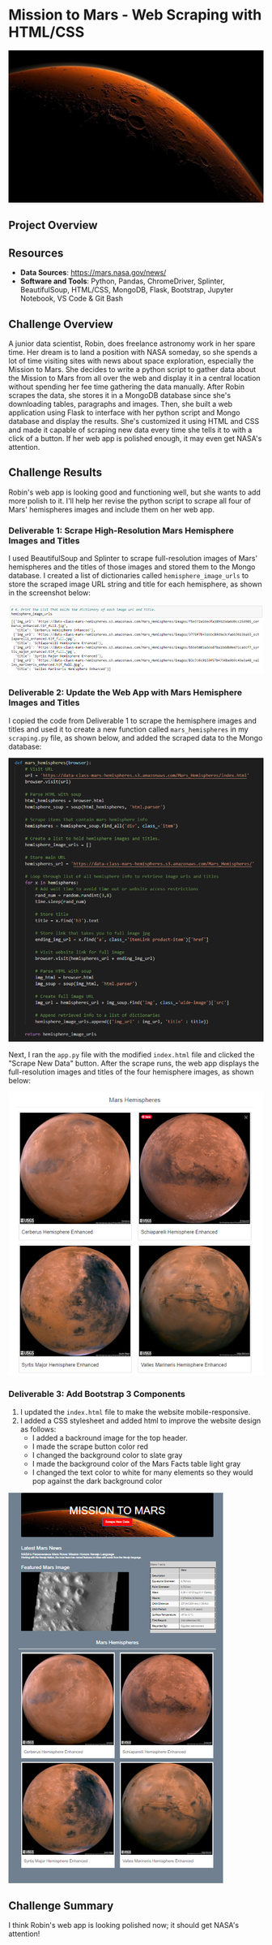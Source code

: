 # Mission to Mars - Web Scraping with HTML/CSS
<img src="images/Mars-atmosphere.jpg" width="1100" height="300">

## Project Overview

## Resources
- **Data Sources**: https://mars.nasa.gov/news/
- **Software and Tools**: Python, Pandas, ChromeDriver, Splinter, BeautifulSoup, HTML/CSS, MongoDB, Flask, Bootstrap, Jupyter Notebook, VS Code & Git Bash 

## Challenge Overview
A junior data scientist, Robin, does freelance astronomy work in her spare time. Her dream is to land a position with NASA someday, so she spends a lot of time visiting sites with news about space exploration, especially the Mission to Mars. She decides to write a python script to gather data about the Mission to Mars from all over the web and display it in a central location without spending her fee time gathering the data manually. After Robin scrapes the data, she stores it in a MongoDB database since she's downloading tables, paragraphs and images. Then, she built a web application using Flask to interface with her python script and Mongo database and display the results. She's customized it using HTML and CSS and made it capable of scraping new data every time she tells it to with a click of a button. If her web app is polished enough, it may even get NASA's attention.

## Challenge Results
Robin's web app is looking good and functioning well, but she wants to add more polish to it. I'll help her revise the python script to scrape all four of Mars' hemispheres images and include them on her web app.

### Deliverable 1: Scrape High-Resolution Mars Hemisphere Images and Titles
I used BeautifulSoup and Splinter to scrape full-resolution images of Mars' hemispheres and the titles of those images and stored them to the Mongo database. I created a list of dictionaries called `hemisphere_image_urls` to store the scraped image URL string and title for each hemisphere, as shown in the screenshot below: 

<img src="images/Delv 1_hemi img urls.PNG">

### Deliverable 2: Update the Web App with Mars Hemisphere Images and Titles
I copied the code from Deliverable 1 to scrape the hemisphere images and titles and used it to create a new function called  `mars_hemispheres` in my `scraping.py` file, as shown below, and added the scraped data to the Mongo database:

<img src="images/Delv 2_scraping hemi function.PNG">

Next, I ran the `app.py` file with the modified `index.html` file and clicked the "Scrape New Data" button. After the scrape runs, the web app displays the full-resolution images and titles of the four hemisphere images, as shown below:

<img src="images/Delv 2_webpage hemi imgs.PNG">

### Deliverable 3: Add Bootstrap 3 Components
1. I updated the `index.html` file to make the website mobile-responsive.
2. I added a CSS stylesheet and added html to improve the website design as follows:
    - I added a backround image for the top header.
    - I made the scrape button color red
    - I changed the background color to slate gray
    - I made the background color of the Mars Facts table light gray
    - I changed the text color to white for many elements so they would pop against the dark background color

<img src="images/Del 3_web app.PNG">

## Challenge Summary
I think Robin's web app is looking polished now; it should get NASA's attention!
